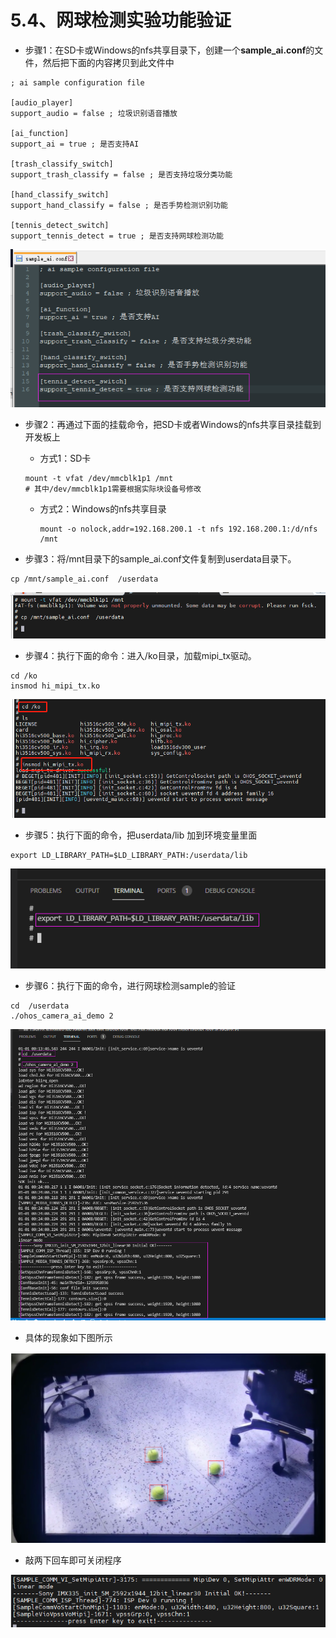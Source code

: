 # 5.4、网球检测实验功能验证

* 步骤1：在SD卡或Windows的nfs共享目录下，创建一个**sample_ai.conf**的文件，然后把下面的内容拷贝到此文件中

```cobol
; ai sample configuration file

[audio_player]
support_audio = false ; 垃圾识别语音播放

[ai_function]
support_ai = true ; 是否支持AI

[trash_classify_switch]
support_trash_classify = false ; 是否支持垃圾分类功能

[hand_classify_switch]
support_hand_classify = false ; 是否手势检测识别功能

[tennis_detect_switch]
support_tennis_detect = true ; 是否支持网球检测功能
```

![](../../../doc/figures/hispark_taurus_ai_sample/052%E4%BF%AE%E6%94%B9opencv%E7%9A%84ai%20config.png)

* 步骤2：再通过下面的挂载命令，把SD卡或者Windows的nfs共享目录挂载到开发板上

  * 方式1：SD卡

  ```
  mount -t vfat /dev/mmcblk1p1 /mnt
  # 其中/dev/mmcblk1p1需要根据实际块设备号修改
  ```

  * 方式2：Windows的nfs共享目录

    ```
    mount -o nolock,addr=192.168.200.1 -t nfs 192.168.200.1:/d/nfs /mnt
    ```

* 步骤3：将/mnt目录下的sample_ai.conf文件复制到userdata目录下。

```
cp /mnt/sample_ai.conf  /userdata
```

![](../../../doc/figures/hispark_taurus_ai_sample/039%E6%8B%B7%E8%B4%9Dai%20sample%20config%E8%87%B3userdata.png)

* 步骤4：执行下面的命令：进入/ko目录，加载mipi_tx驱动。

```
cd /ko
insmod hi_mipi_tx.ko
```

![](../../../doc/figures/hispark_taurus_ai_sample/040%E5%8A%A0%E8%BD%BDmipi_txko.png)

* 步骤5：执行下面的命令，把userdata/lib 加到环境变量里面

```
export LD_LIBRARY_PATH=$LD_LIBRARY_PATH:/userdata/lib
```

![](../../../doc/figures/hispark_taurus_ai_sample/053%20%E6%B7%BB%E5%8A%A0lib%E8%B7%AF%E5%BE%84%E5%88%B0%E7%8E%AF%E5%A2%83%E5%8F%98%E9%87%8F.png)

* 步骤6：执行下面的命令，进行网球检测sample的验证

```
cd  /userdata
./ohos_camera_ai_demo 2
```

![](../../../doc/figures/hispark_taurus_ai_sample/054%E8%BF%90%E8%A1%8Copencv.png)

* 具体的现象如下图所示

![](../../../doc/figures/hispark_taurus_ai_sample/055.png)

* 敲两下回车即可关闭程序

![](../../../doc/figures/hispark_taurus_helloworld_sample/0007-helloworld%20log.png)
